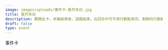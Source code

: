 ```yaml
---
image: images/uploads/事件卡-是芥末日.jpg
title: 是芥末日
description: 翻開此卡，本輪結束後，遊戲結束。在回合中可不將行動點用完，剩餘的行動點一個 + 1分
draft: false
type: event
---
```

事件卡